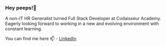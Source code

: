 ### Hey peeps!👋

A non-IT HR Generalist turned Full Stack Developer at Codaisseur Academy. Eagerly looking forward to working in a new and evolving environment with constant learning. 

You can find me here 📫 - [LinkedIn](https://www.linkedin.com/in/vishaka-hegde/)


<!--
**vishakahegde/vishakahegde** is a ✨ _special_ ✨ repository because its `README.md` (this file) appears on your GitHub profile.
